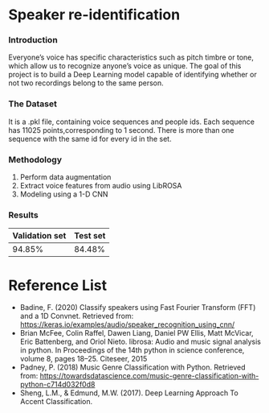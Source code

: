 # Speaker re-identification

### Introduction 

Everyone’s voice has specific characteristics such as pitch timbre or tone, which allow us to recognize anyone’s voice as unique.
The goal of this project is to build a Deep Learning model capable of identifying whether or not two recordings belong to the same person.  

### The Dataset 

It is a .pkl file, containing voice sequences  and  people ids. Each  sequence  has  11025  points,corresponding to 1 second.
There is more than one sequence with the same id for every id in the set.

### Methodology

1. Perform data augmentation 
2. Extract voice features from audio using LibROSA
3. Modeling using a 1-D CNN 

### Results 

| Validation set | Test set |
| ------------- | ------------- |
| 94.85%  | 84.48%  |

# Reference List  

- Badine, F. (2020) Classify speakers using Fast Fourier Transform (FFT) and a 1D Convnet. Retrieved from: https://keras.io/examples/audio/speaker_recognition_using_cnn/
- Brian McFee, Colin Raffel, Dawen Liang, Daniel PW Ellis, Matt McVicar, Eric Battenberg, and Oriol Nieto. librosa: Audio and music signal analysis in python. In Proceedings of the 14th python in science conference, volume 8, pages 18–25. Citeseer, 2015
- Padney, P. (2018) Music Genre Classification with Python. Retrieved from:
https://towardsdatascience.com/music-genre-classification-with-python-c714d032f0d8
- Sheng, L.M., & Edmund, M.W. (2017). Deep Learning Approach To Accent Classification.
